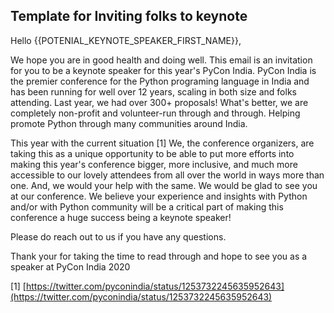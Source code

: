 ## Template for Inviting folks to keynote

Hello {{POTENIAL_KEYNOTE_SPEAKER_FIRST_NAME}},

We hope you are in good health and doing well. This email is an invitation for you to be a keynote speaker for this year's PyCon India. PyCon India is the premier conference for the Python programing language in India and has been running for well over 12 years, scaling in both size and folks attending. Last year, we had over 300+ proposals! What's better, we are completely non-profit and volunteer-run through and through. Helping promote Python through many communities around India. 

This year with the current situation [1] We, the conference organizers, are taking this as a unique opportunity to be able to put more efforts into making this year's conference bigger, more inclusive, and much more accessible to our lovely attendees from all over the world in ways more than one. And, we would your help with the same. We would be glad to see you at our conference. We believe your experience and insights with Python and/or with Python community will be a critical part of making this conference a huge success being a keynote speaker!

Please do reach out to us if you have any questions. 

Thank your for taking the time to read through and hope to see you as a speaker at PyCon India 2020

[1] [https://twitter.com/pyconindia/status/1253732245635952643](https://twitter.com/pyconindia/status/1253732245635952643)
